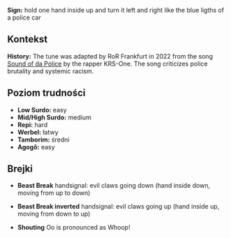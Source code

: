 **Sign:** hold one hand inside up and turn it left and right like the blue
ligths of a police car

## Kontekst

**History:** The tune was adapted by RoR Frankfurt in 2022 from the song [Sound
of da Police](https://en.wikipedia.org/wiki/Sound_of_da_Police) by the rapper
KRS-One. The song criticizes police brutality and systemic racism.

## Poziom trudności

* **Low Surdo:** easy
* **Mid/High Surdo:** medium
* **Repi:** hard
* **Werbel:** łatwy
* **Tamborim:** średni
* **Agogô:** easy

## Brejki

* **Beast Break** handsignal: evil claws going down (hand inside down, moving
  from up to down)
* **Beast Break inverted** handsignal: evil claws going up (hand inside up,
  moving from down to up)

* **Shouting** Oo is pronounced as Whoop!
